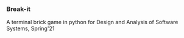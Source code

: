 ### Break-it

A terminal brick game in python for Design and Analysis of Software Systems, Spring'21
